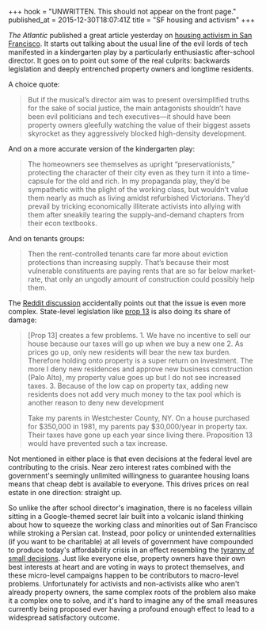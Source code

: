 +++
hook = "UNWRITTEN. This should not appear on the front page."
published_at = 2015-12-30T18:07:41Z
title = "SF housing and activism"
+++

_The Atlantic_ published a great article yesterday on [housing activism in San
Francisco][activism]. It starts out talking about the usual line of the evil
lords of tech manifested in a kindergarten play by a particularly enthusiastic
after-school director. It goes on to point out some of the real culprits:
backwards legislation and deeply entrenched property owners and longtime
residents.

A choice quote:

> But if the musical’s director aim was to present oversimplified truths for
> the sake of social justice, the main antagonists shouldn’t have been evil
> politicians and tech executives—it should have been property owners gleefully
> watching the value of their biggest assets skyrocket as they aggressively
> blocked high-density development.

And on a more accurate version of the kindergarten play:

> The homeowners see themselves as upright “preservationists,” protecting the
> character of their city even as they turn it into a time-capsule for the old
> and rich. In my propaganda play, they’d be sympathetic with the plight of the
> working class, but wouldn’t value them nearly as much as living amidst
> refurbished Victorians. They’d prevail by tricking economically illiterate
> activists into allying with them after sneakily tearing the supply-and-demand
> chapters from their econ textbooks.

And on tenants groups:

> Then the rent-controlled tenants care far more about eviction protections
> than increasing supply. That’s because their most vulnerable constituents are
> paying rents that are so far below market-rate, that only an ungodly amount
> of construction could possibly help them.

The [Reddit discussion][reddit] accidentally points out that the issue is even
more complex. State-level legislation like [prop 13][prop-13] is also doing its
share of damage:

> [Prop 13] creates a few problems. 1. We have no incentive to sell our house
> because our taxes will go up when we buy a new one 2. As prices go up, only
> new residents will bear the new tax burden. Therefore holding onto property
> is a super return on investment. The more I deny new residences and approve
> new business construction (Palo Alto), my property value goes up but I do not
> see increased taxes. 3. Because of the low cap on property tax, adding new
> residents does not add very much money to the tax pool which is another
> reason to deny new development
>
> Take my parents in Westchester County, NY. On a house purchased for $350,000
> in 1981, my parents pay $30,000/year in property tax. Their taxes have gone
> up each year since living there. Proposition 13 would have prevented such a
> tax increase.

Not mentioned in either place is that even decisions at the federal level are
contributing to the crisis. Near zero interest rates combined with the
government's seemingly unlimited willingness to guarantee housing loans means
that cheap debt is available to everyone. This drives prices on real estate in
one direction: straight up.

So unlike the after school director's imagination, there is no faceless villain
sitting in a Google-themed secret lair built into a volcanic island thinking
about how to squeeze the working class and minorities out of San Francisco
while stroking a Persian cat. Instead, poor policy or unintended externalities
(if you want to be charitable) at all levels of government have compounded to
produce today's affordability crisis in an effect resembling the [tyranny of
small decisions][tyranny]. Just like everyone else, property owners have their
own best interests at heart and are voting in ways to protect themselves, and
these micro-level campaigns happen to be contributors to macro-level problems.
Unfortunately for activists and non-activists alike who aren't already property
owners, the same complex roots of the problem also make it a complex one to
solve, and it's hard to imagine any of the small measures currently being
proposed ever having a profound enough effect to lead to a widespread
satisfactory outcome.

[activism]: http://www.theatlantic.com/politics/archive/2015/12/san-francisco-is-confused-about-the-villain-thats-making-it-unaffordable/422091/
[prop-13]: https://en.wikipedia.org/wiki/California_Proposition_13_(1978)
[reddit]: https://www.reddit.com/r/sanfrancisco/comments/3yo1wf/san_franciscos_self_defeating_housing_activists/
[tyranny]: https://en.wikipedia.org/wiki/Tyranny_of_small_decisions
